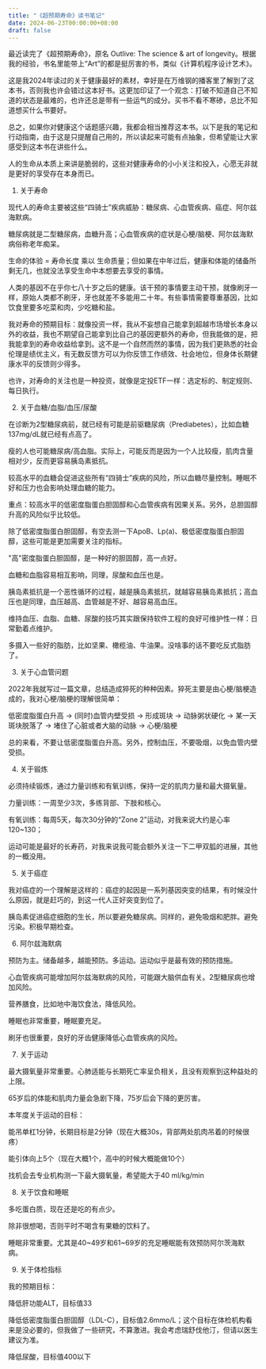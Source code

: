 ```yaml
---
title: "《超预期寿命》读书笔记"
date: 2024-06-23T00:00:00+08:00
draft: false
---
```


最近读完了《超预期寿命》，原名 Outlive: The science & art of longevity。根据我的经验，书名里能带上“Art”的都是挺厉害的书，类似《计算机程序设计艺术》。

这是我2024年读过的关于健康最好的素材，幸好是在万维钢的播客里了解到了这本书，否则我也许会错过这本好书。这更加印证了一个观念：打破不知道自己不知道的状态是最难的，也许还总是带有一些运气的成分。买书不看不寒碜，总比不知道想买什么书要好。

总之，如果你对健康这个话题感兴趣，我都会相当推荐这本书。以下是我的笔记和行动指南，由于这是只提醒自己用的，所以读起来可能有点抽象，但希望能让大家感受到这本书在讲些什么。

人的生命从本质上来讲是脆弱的，这些对健康寿命的小小关注和投入，心愿无非就是更好的享受存在本身而已。

1. 关于寿命

现代人的寿命主要被这些“四骑士”疾病威胁：糖尿病、心血管疾病、癌症、阿尔兹海默病。

糖尿病就是二型糖尿病，血糖升高；心血管疾病的症状是心梗/脑梗、阿尔兹海默病俗称老年痴呆。

生命的体验 = 寿命长度 乘以 生命质量；但如果在中年过后，健康和体能的储备所剩无几，也就没法享受生命中本想要去享受的事情。

人类的基因不在乎你七八十岁之后的健康。该干预的事情要主动干预，就像刷牙一样，原始人类都不刷牙，牙也就差不多能用二十年。有些事情需要尊重基因，比如饮食里要多吃菜和肉，少吃糖和盐。

我对寿命的预期目标：就像投资一样，我从不妄想自己能拿到超越市场增长本身以外的收益，我也不期望自己能拿到比自己的基因更额外的寿命，但我能做的是，把我能拿到的寿命收益给拿到。这不是一个自然而然的事情，因为我们更熟悉的社会伦理是绩优主义，有无数反馈方可以为你反馈工作绩效、社会地位，但身体长期健康水平的反馈则少得多。

也许，对寿命的关注也是一种投资，就像是定投ETF一样：选定标的、制定规则、每日执行。

2. 关于血糖/血脂/血压/尿酸

在诊断为2型糖尿病前，就已经有可能是前驱糖尿病（Prediabetes），比如血糖137mg/dL就已经有点高了。

瘦的人也可能糖尿病/高血脂。实际上，可能反而是因为一个人比较瘦，肌肉含量相对少，反而更容易胰岛素抵抗。

较高水平的血糖会促进这些所有“四骑士”疾病的风险，所以血糖尽量控制。睡眠不好和压力也会影响处理血糖的能力。

重点：较高水平的低密度脂蛋白胆固醇和心血管疾病有因果关系。另外，总胆固醇升高的风险似乎比较低。

除了低密度脂蛋白胆固醇，有空去测一下ApoB、Lp(a)、极低密度脂蛋白胆固醇，这些可能是更加需要关注的指标。

"高"密度脂蛋白胆固醇，是一种好的胆固醇，高一点好。

血糖和血脂容易相互影响，同理，尿酸和血压也是。

胰岛素抵抗是一个恶性循环的过程，越是胰岛素抵抗，就越容易胰岛素抵抗；高血压也是同理，血压越高、血管越是不好、越容易高血压。

维持血压、血脂、血糖、尿酸的技巧其实跟保持软件工程的良好可维护性一样：日常勤着点维护。

多摄入一些好的脂肪，比如坚果、橄榄油、牛油果。没啥事的话不要吃反式脂肪了。

3. 关于心血管问题

2022年我就写过一篇文章，总结造成猝死的种种因素。猝死主要是由心梗/脑梗造成的，我对心梗/脑梗的理解很简单：

低密度脂蛋白升高 -> (同时)血管内壁受损 -> 形成斑块 -> 动脉粥状硬化 -> 某一天斑块脱落了 -> 堵住了心脏或者大脑的动脉 -> 心梗/脑梗

总的来看，不要让低密度脂蛋白升高。另外，控制血压，不要吸烟，以免血管内壁受损。

4. 关于锻炼

必须持续锻炼，通过力量训练和有氧训练，保持一定的肌肉力量和最大摄氧量。

力量训练：一周至少3次，多练背部、下肢和核心。

有氧训练：每周5天，每次30分钟的“Zone 2”运动，对我来说大约是心率120~130；

运动可能是最好的长寿药，对我来说我可能会额外关注一下二甲双胍的进展，其他的一概没用。

5. 关于癌症

我对癌症的一个理解是这样的：癌症的起因是一系列基因突变的结果，有时候没什么原因，就是赶巧的，到这一代人正好突变到位了。

胰岛素促进癌症细胞的生长，所以要避免糖尿病。同样的，避免吸烟和肥胖。避免污染。积极早期检查。

6. 阿尔兹海默病

预防为主。储备越多，越能预防。多运动。运动似乎是最有效的预防措施。

心血管疾病可能增加阿尔兹海默病的风险，可能跟大脑供血有关。2型糖尿病也增加风险。

营养膳食，比如地中海饮食法，降低风险。

睡眠也非常重要，睡眠要充足。

刷牙也很重要，良好的牙齿健康降低心血管疾病的风险。

7. 关于运动

最大摄氧量非常重要。心肺适能与长期死亡率呈负相关，且没有观察到这种益处的上限。

65岁后的体能和肌肉力量会急剧下降，75岁后会下降的更厉害。

本年度关于运动的目标：

能吊单杠1分钟，长期目标是2分钟（现在大概30s，背部两处肌肉吊着的时候很疼）

能引体向上5个（现在大概1个，高中的时候大概能做10个）

找机会去专业机构测一下最大摄氧量，希望能大于40 ml/kg/min

8. 关于饮食和睡眠

多吃蛋白质，现在还是吃的有点少。

除非很想喝，否则平时不喝含有果糖的饮料了。

睡眠非常重要。尤其是40~49岁和61~69岁的充足睡眠能有效预防阿尔茨海默病。

9. 关于体检指标

我的预期目标：

降低肝功能ALT，目标值33

降低低密度脂蛋白胆固醇（LDL-C），目标值2.6mmo/L；这个目标在体检机构看来是没必要的，但我做了一些研究，不算激进。我会考虑瑞舒伐他汀，但请以医生建议为准。

降低尿酸，目标值400以下